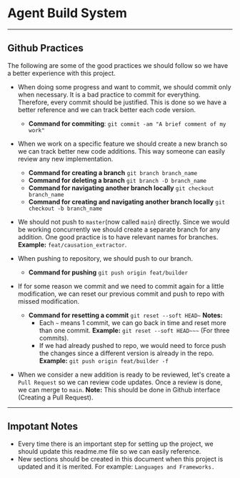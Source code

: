 # Agent Build System
___

## Github Practices
The following are some of the good practices we should follow so we have a better experience with this project.

* When doing some progress and want to commit, we should commit only when necessary. It is a bad practice to commit for everything. Therefore, every commit should be justified. This is done so we have a better reference and we can track better each code version.
	* **Command for commiting**:
`git commit -am "A brief comment of my work"`


* When we work on a specific feature we should create a new branch so we can track better new code additions. This way someone can easily review any new implementation.
	* **Command for creating a branch**
`git branch branch_name`
	* **Command for deleting a branch**
`git branch -D branch_name`
	* **Command for navigating another branch locally**
`git checkout branch_name`
	* **Command for creating and navigating another branch locally**
`git checkout -b branch_name`


* We should not push to `master`(now called `main`) directly. Since we would be working concurrently we should create a separate branch for any addition. One good practice is to have relevant names for branches. **Example:** `feat/causation_extractor`.


* When pushing to repository, we should push to our branch.
	* **Command for pushing**
`git push origin feat/builder`


* If for some reason we commit and we need to commit again for a little modification, we can reset our previous commit and push to repo with missed modification.
	* **Command for resetting a commit**
`git reset --soft HEAD~`
**Notes:**
 		* Each `~` means 1 commit, we can  go back in time and reset more than one commit. **Example:** `git reset --soft HEAD~~~` (For three commits).
 		* If we had already pushed to repo, we would need to force push the changes since a different version is already in the repo. **Example:** `git push origin feat/builder -f`


* When we consider a new addition is ready to be reviewed, let's create a `Pull Request` so we can review code updates. Once a review is done, we can merge to `main`. **Note:** This should be done in Github interface (Creating a Pull Request).


___
## Impotant Notes
* Every time there is an important step for setting up the project, we should update this readme.me file so we can easily reference.
* New sections should be created in this document when this project is updated and it is merited. For example: `Languages and Frameworks.`
